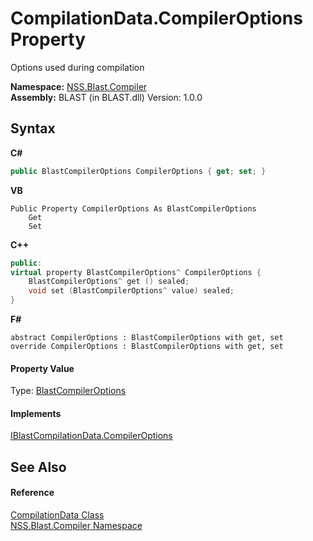 # CompilationData.CompilerOptions Property 
 

Options used during compilation

**Namespace:**&nbsp;<a href="26a25caa-f50b-92ad-f15c-dbb9db1493ae">NSS.Blast.Compiler</a><br />**Assembly:**&nbsp;BLAST (in BLAST.dll) Version: 1.0.0

## Syntax

**C#**<br />
``` C#
public BlastCompilerOptions CompilerOptions { get; set; }
```

**VB**<br />
``` VB
Public Property CompilerOptions As BlastCompilerOptions
	Get
	Set
```

**C++**<br />
``` C++
public:
virtual property BlastCompilerOptions^ CompilerOptions {
	BlastCompilerOptions^ get () sealed;
	void set (BlastCompilerOptions^ value) sealed;
}
```

**F#**<br />
``` F#
abstract CompilerOptions : BlastCompilerOptions with get, set
override CompilerOptions : BlastCompilerOptions with get, set
```


#### Property Value
Type: <a href="acd2f6cc-9dc8-39b3-7ff6-2a1a35ecce47">BlastCompilerOptions</a>

#### Implements
<a href="6d21a9c2-8d0b-8c2c-4be5-4e84565cace6">IBlastCompilationData.CompilerOptions</a><br />

## See Also


#### Reference
<a href="52667f7e-8dc6-6543-e265-fdc90d6834fa">CompilationData Class</a><br /><a href="26a25caa-f50b-92ad-f15c-dbb9db1493ae">NSS.Blast.Compiler Namespace</a><br />